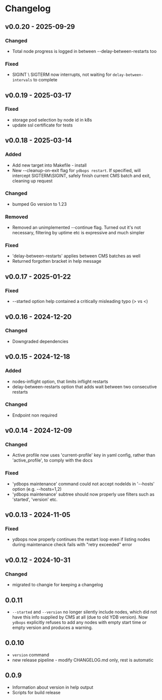 # Changelog


## v0.0.20 - 2025-09-29
### Changed
* Total node progress is logged in between --delay-between-restarts too
### Fixed
* SIGINT \ SIGTERM now interrupts, not waiting for `delay-between-intervals` to complete

## v0.0.19 - 2025-03-17
### Fixed
* storage pod selection by node id in k8s
* update ssl certificate for tests

## v0.0.18 - 2025-03-14
### Added
* Add new target into Makefile - install
* New --cleanup-on-exit flag for `ydbops restart`. If specified, will intercept SIGTERM\SIGINT, safely finish current CMS batch and exit, cleaning up request
### Changed
* bumped Go version to 1.23
### Removed
* Removed an unimplemented --continue flag. Turned out it's not necessary, filtering by uptime etc is expressive and much simpler
### Fixed
* 'delay-between-restarts' applies between CMS batches as well
* Returned forgotten bracket in <subcommand> help message

## v0.0.17 - 2025-01-22
### Fixed
* --started option help contained a critically misleading typo (> vs <)

## v0.0.16 - 2024-12-20
### Changed
* Downgraded dependencies

## v0.0.15 - 2024-12-18
### Added
* nodes-inflight option, that limits inflight restarts
* delay-between-restarts option that adds wait between two consecutive restarts
### Changed
* Endpoint non required

## v0.0.14 - 2024-12-09
### Changed
* Active profile now uses 'current-profile' key in yaml config, rather than 'active_profile', to comply with the docs
### Fixed
* 'ydbops maintenance' command could not accept nodeIds in '--hosts' option (e.g. --hosts=1,2)
* 'ydbops maintenance' subtree should now properly use filters such as 'started', 'version' etc.

## v0.0.13 - 2024-11-05
### Fixed
* ydbops now properly continues the restart loop even if listing nodes during maintenance check fails with "retry exceeded" error

## v0.0.12 - 2024-10-31
### Changed
* migrated to changie for keeping a changelog

## 0.0.11
+ `--started` and `--version` no longer silently include nodes, which did not have this info supplied by CMS at all (due to old YDB version). 
  Now `ydbops` explicitly refuses to add any nodes with empty start time or empty version and produces a warning.

## 0.0.10
+ `version` command
+ new release pipeline - modify CHANGELOG.md only, rest is automatic

## 0.0.9
+ Information about version in help output
+ Scripts for build release
